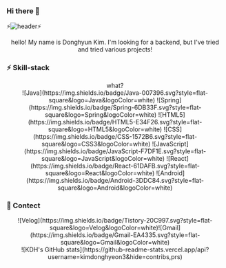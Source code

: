 ### Hi there 👋

⚡![header](https://capsule-render.vercel.app/api?type=transparent&color=auto&height=100&section=header&text=Donghyeon%20Kim&fontSize=40)⚡

<center>
hello! My name is Donghyun Kim.
I'm looking for a backend, but I've tried and tried various projects!
</center>

### ⚡ Skill-stack
<center>
  <div> what? </div>
![Java](https://img.shields.io/badge/Java-007396.svg?style=flat-square&logo=Java&logoColor=white) ![Spring](https://img.shields.io/badge/Spring-6DB33F.svg?style=flat-square&logo=Spring&logoColor=white) ![HTML5](https://img.shields.io/badge/HTML5-E34F26.svg?style=flat-square&logo=HTML5&logoColor=white) ![CSS](https://img.shields.io/badge/CSS-1572B6.svg?style=flat-square&logo=CSS3&logoColor=white) ![JavaScript](https://img.shields.io/badge/JavaScript-F7DF1E.svg?style=flat-square&logo=JavaScript&logoColor=white) ![React](https://img.shields.io/badge/React-61DAFB.svg?style=flat-square&logo=React&logoColor=white) ![Android](https://img.shields.io/badge/Android-3DDC84.svg?style=flat-square&logo=Android&logoColor=white)
</center>

### 💬 Contect
<center>
![Velog](https://img.shields.io/badge/Tistory-20C997.svg?style=flat-square&logo=Velog&logoColor=white)![Gmail](https://img.shields.io/badge/Gmail-EA4335.svg?style=flat-square&logo=Gmail&logoColor=white)
</center>
<center>
![KDH's GitHub stats](https://github-readme-stats.vercel.app/api?username=kimdonghyeon3&hide=contribs,prs)
</center>

<!--
**kimdonghyeon3/kimdonghyeon3** is a ✨ _special_ ✨ repository because its `README.md` (this file) appears on your GitHub profile.

Here are some ideas to get you started:

- 🔭 I’m currently working on ...
- 🌱 I’m currently learning ...
- 👯 I’m looking to collaborate on ...
- 🤔 I’m looking for help with ...
- 💬 Ask me about ...
- 📫 How to reach me: ...
- 😄 Pronouns: ...
- ⚡ Fun fact: ...
-->
